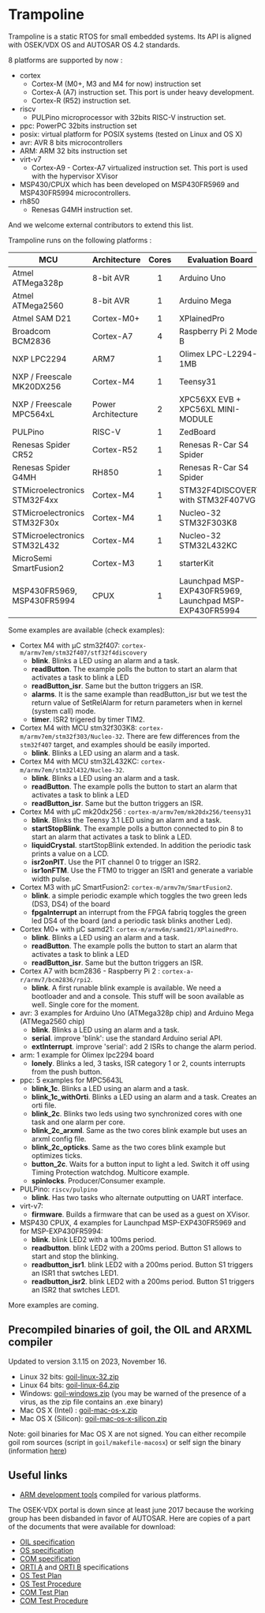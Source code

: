 # Trampoline

Trampoline is a static RTOS for small embedded systems.
Its API is aligned with OSEK/VDX OS and AUTOSAR OS 4.2 standards.

8 platforms are supported by now :

* cortex
  * Cortex-M (M0+, M3 and M4 for now) instruction set
  * Cortex-A (A7) instruction set. This port is under heavy development.
  * Cortex-R (R52) instruction set.
* riscv
  * PULPino microprocessor with 32bits RISC-V instruction set.
* ppc: PowerPC 32bits instruction set
* posix: virtual platform for POSIX systems (tested on Linux and OS X)
* avr: AVR 8 bits microcontrollers
* ARM: ARM 32 bits instruction set
* virt-v7
  * Cortex-A9 - Cortex-A7 virtualized instruction set. This port is used with the hypervisor XVisor
* MSP430/CPUX which has been developed on MSP430FR5969 and MSP430FR5994 microcontrollers.
* rh850
  * Renesas G4MH instruction set.

And we welcome external contributors to extend this list.

Trampoline runs on the following platforms :

| MCU                          | Architecture       | Cores | Evaluation Board                                       |
|------------------------------|--------------------|:-----:|--------------------------------------------------------|
| Atmel ATMega328p             | 8-bit AVR          | 1     | Arduino Uno                                            |
| Atmel ATMega2560             | 8-bit AVR          | 1     | Arduino Mega                                           |
| Atmel SAM D21                | Cortex-M0+         | 1     | XPlainedPro                                            |
| Broadcom BCM2836             | Cortex-A7          | 4     | Raspberry Pi 2 Model B                                 |
| NXP LPC2294                  | ARM7               | 1     | Olimex LPC-L2294-1MB                                   |
| NXP / Freescale MK20DX256    | Cortex-M4          | 1     | Teensy31                                               |
| NXP / Freescale MPC564xL     | Power Architecture | 2     | XPC56XX EVB + XPC56XL MINI-MODULE                      |
| PULPino                      | RISC-V             | 1     | ZedBoard                                               |
| Renesas Spider CR52          | Cortex-R52         | 1     | Renesas R-Car S4 Spider                                |
| Renesas Spider G4MH          | RH850              | 1     | Renesas R-Car S4 Spider                                |
| STMicroelectronics STM32F4xx | Cortex-M4          | 1     | STM32F4DISCOVERY with STM32F407VG                      |
| STMicroelectronics STM32F30x | Cortex-M4          | 1     | Nucleo-32 STM32F303K8                                  |
| STMicroelectronics STM32L432 | Cortex-M4          | 1     | Nucleo-32 STM32L432KC                                  |
| MicroSemi SmartFusion2       | Cortex-M3          | 1     | starterKit                                             |
| MSP430FR5969, MSP430FR5994   | CPUX               | 1     | Launchpad MSP-EXP430FR5969, Launchpad MSP-EXP430FR5994 |

Some examples are available (check examples):

* Cortex M4 with µC stm32f407: `cortex-m/armv7em/stm32f407/stf32f4discovery`
  * **blink**. Blinks a LED using an alarm and a task.
  * **readButton**. The example polls the button to start an alarm that activates a task to blink a LED
  * **readButton_isr**. Same but the button triggers an ISR.
  * **alarms**. It is the same example than readButton_isr but we test the return value of SetRelAlarm for return parameters when in kernel (system call) mode.
  * **timer**. ISR2 trigered by timer TIM2.
* Cortex M4 with MCU stm32f303K8: `cortex-m/armv7em/stm32f303/Nucleo-32`. There are few differences from the `stm32f407` target, and examples should be easily imported.
  * **blink**. Blinks a LED using an alarm and a task.
* Cortex M4 with MCU stm32L432KC: `cortex-m/armv7em/stm32l432/Nucleo-32`.
  * **blink**. Blinks a LED using an alarm and a task.
  * **readButton**. The example polls the button to start an alarm that activates a task to blink a LED
  * **readButton_isr**. Same but the button triggers an ISR.
* Cortex M4 with µC mk20dx256 : `cortex-m/armv7em/mk20dx256/teensy31`
  * **blink**. Blinks the Teensy 3.1 LED using an alarm and a task.
  * **startStopBlink**. The example polls a button connected to pin 8 to start an alarm that activates a task to blink a LED.
  * **liquidCrystal**. startStopBlink extended. In addition the periodic task prints a value on a LCD.
  * **isr2onPIT**. Use the PIT channel 0 to trigger an ISR2.
  * **isr1onFTM**. Use the FTM0 to trigger an ISR1 and generate a variable width pulse.
* Cortex M3 with µC SmartFusion2: `cortex-m/armv7m/SmartFusion2`.
  * **blink**. a simple periodic example which toggles the two green leds (DS3, DS4) of the board
  * **fpgaInterrupt** an interrupt from the FPGA fabriq toggles the green led DS4 of the board (and a periodic task blinks another Led).
* Cortex M0+ with µC samd21: `cortex-m/armv6m/samd21/XPlainedPro`.
  * **blink**. Blinks a LED using an alarm and a task.
  * **readButton**. The example polls the button to start an alarm that activates a task to blink a LED
  * **readButton_isr**. Same but the button triggers an ISR.
* Cortex A7 with bcm2836 - Raspberry Pi 2 : `cortex-a-r/armv7/bcm2836/rpi2`.
  * **blink**. A first runable blink example is available. We need a bootloader and and a console. This stuff will be soon available as well. Single core for the moment.
* avr: 3 examples for Arduino Uno (ATMega328p chip) and Arduino Mega (ATMega2560 chip)
  * **blink**. Blinks a LED using an alarm and a task.
  * **serial**. improve 'blink': use the standard Arduino serial API.
  * **extInterrupt**. improve 'serial': add 2 ISRs to change the alarm period.
* arm: 1 example for Olimex lpc2294 board
  * **lonely**. Blinks a led, 3 tasks, ISR category 1 or 2, counts interrupts from the push button.
* ppc: 5 examples for MPC5643L
  * **blink_1c**. Blinks a LED using an alarm and a task.
  * **blink_1c_withOrti**. Blinks a LED using an alarm and a task. Creates an orti file.
  * **blink_2c**. Blinks two leds using two synchronized cores with one task and one alarm per core.
  * **blink_2c_arxml**. Same as the two cores blink example but uses an arxml config file.
  * **blink_2c_opticks**. Same as the two cores blink example but optimizes ticks.
  * **button_2c**. Waits for a button input to light a led. Switch it off using Timing Protection watchdog. Multicore example.
  * **spinlocks**. Producer/Consumer example.
* PULPino: `riscv/pulpino`
  * **blink**. Has two tasks who alternate outputting on UART interface.
* virt-v7:
  * **firmware**. Builds a firmware that can be used as a guest on XVisor.
* MSP430 CPUX, 4 examples for Launchpad MSP-EXP430FR5969 and for MSP-EXP430FR5994:
  * **blink**. blink LED2 with a 100ms period.
  * **readbutton**. blink LED2 with a 200ms period. Button S1 allows to start and stop the blinking.
  * **readbutton_isr1**.  blink LED2 with a 200ms period. Button S1 triggers an ISR1 that swtches LED1.
  * **readbutton_isr2**.  blink LED2 with a 200ms period. Button S1 triggers an ISR2 that swtches LED1.

More examples are coming.

## Precompiled binaries of goil, the OIL and ARXML compiler

Updated to version 3.1.15 on 2023, November 16.


* Linux 32 bits: [goil-linux-32.zip](https://osek.triskell.org/goil-linux-32.zip)
* Linux 64 bits: [goil-linux-64.zip](https://osek.triskell.org/goil-linux-64.zip)
* Windows: [goil-windows.zip](https://osek.triskell.org/goil-windows.zip) (you may be warned of the presence of a virus, as the zip file contains an .exe binary)
* Mac OS X (Intel)  : [goil-mac-os-x.zip](https://osek.triskell.org/goil-mac-os-x.zip)
* Mac OS X (Silicon): [goil-mac-os-x-silicon.zip](https://osek.triskell.org/goil-mac-os-x-silicon.zip)

Note: goil binaries for Mac OS X are not signed. You can either recompile goil rom sources (script in `goil/makefile-macosx`) or self sign the binary (information [here](https://stackoverflow.com/questions/58356844/what-are-the-ways-or-technologies-to-sign-an-executable-application-file-in-mac))

## Useful links

* [ARM development tools](https://developer.arm.com/tools-and-software/open-source-software/developer-tools/gnu-toolchain/gnu-rm) compiled for various platforms.

The OSEK-VDX portal is down since at least june 2017 because the working group has been disbanded in favor of AUTOSAR. Here are copies of a part of the documents that were available for download:

* [OIL specification](http://osek.triskell.org/oil25.pdf)
* [OS specification](http://osek.triskell.org/os223.pdf)
* [COM specification](http://osek.triskell.org/OSEKCOM303.pdf)
* [ORTI A](http://osek.triskell.org/orti-a-22.pdf) and [ORTI B](http://osek.triskell.org/orti-b-22.pdf) specifications
* [OS Test Plan](http://osek.triskell.org/ostestplan20.pdf)
* [OS Test Procedure](http://osek.triskell.org/ostestproc20.pdf)
* [COM Test Plan](http://osek.triskell.org/comtestplan20.pdf)
* [COM Test Procedure](http://osek.triskell.org/comtestproc20.pdf)
